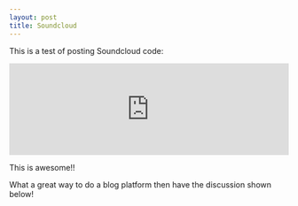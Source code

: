 ```yaml
---
layout: post
title: Soundcloud
---
```


This is a test of posting Soundcloud code:

<iframe width="100%" height="166" scrolling="no" frameborder="no" src="https://w.soundcloud.com/player/?url=https%3A//api.soundcloud.com/tracks/296738299&amp;color=ff5500&amp;auto_play=true&amp;hide_related=false&amp;show_comments=true&amp;show_user=true&amp;show_reposts=false"></iframe>

This is awesome!! 

What a great way to do a blog platform then have the discussion shown below!
